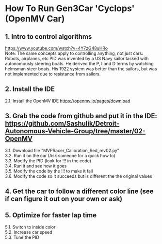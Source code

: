 # How To Run Gen3Car 'Cyclops' (OpenMV Car)

## 1. Intro to control algorithms
https://www.youtube.com/watch?v=4Y7zG48uHRo <br />
Note: The same concepts apply to controlling anything, not just cars: Robots, airplanes, etc
PID was invented by a US Navy sailor tasked with autonomously steering boats. He derived the P, I and D terms by watching helmsman steer boats. His 1922 system was better than the sailors, but was not implemented due to resistance from sailors.

## 2. Install the IDE
2.1. Install the OpenMV IDE https://openmv.io/pages/download 

## 3. Grab the code from github and put it in the IDE: https://github.com/Sashulik/Detroit-Autonomous-Vehicle-Group/tree/master/02-OpenMV <br /> 
3.1. Download file "MVPRacer_Calibration_Red_rev02.py" <br /> 
3.2. Run it on the car (Ask someone for a quick how to) <br />
3.3. Modify the PID (look for !!! in the code) <br />
3.4. Run it and see how it goes <br />
3.5. Modify the code by the !!! to make it fail <br />
3.6. Modify the code so it succeeds but is different the the original values

## 4. Get the car to follow a different color line (see if can figure it out on your own or ask)

## 5. Optimize for faster lap time <br />
5.1. Switch to inside color <br />
5.2. Increase car speed <br />
5.3. Tune the PID
